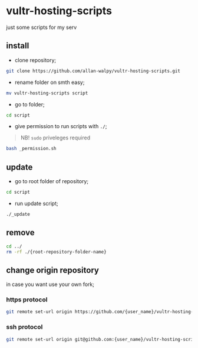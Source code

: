 # vultr-hosting-scripts

just some scripts for my serv

## install

- clone repository;

```bash
git clone https://github.com/allan-walpy/vultr-hosting-scripts.git
```

- rename folder on smth easy;

```bash
mv vultr-hosting-scripts script
```

- go to folder;

```bash
cd script
```

- give permission to run scripts with `./`;

> NB! `sudo` priveleges required

```bash
bash _permission.sh
```

## update

- go to root folder of repository;

```bash
cd script
```

- run update script;

```bash
./_update
```

## remove

```bash
cd ../
rm -rf ./{root-repository-folder-name}
```

## change origin repository

in case you want use your own fork;

### https protocol

```bash
git remote set-url origin https://github.com/{user_name}/vultr-hosting-scripts.git
```

### ssh protocol

```bash
git remote set-url origin git@github.com:{user_name}/vultr-hosting-scripts.git
```
